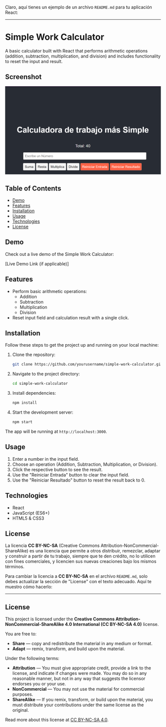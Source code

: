 Claro, aquí tienes un ejemplo de un archivo `README.md` para tu aplicación React:

---

# Simple Work Calculator

A basic calculator built with React that performs arithmetic operations (addition, subtraction, multiplication, and division) and includes functionality to reset the input and result.

## Screenshot

![App Screenshot](./assets/screenshot.png)

## Table of Contents

- [Demo](#demo)
- [Features](#features)
- [Installation](#installation)
- [Usage](#usage)
- [Technologies](#technologies)
- [License](#license)

## Demo

Check out a live demo of the Simple Work Calculator:

[Live Demo Link (if applicable)]

## Features

- Perform basic arithmetic operations:
  - Addition
  - Subtraction
  - Multiplication
  - Division
- Reset input field and calculation result with a single click.

## Installation

Follow these steps to get the project up and running on your local machine:

1. Clone the repository:

   ```bash
   git clone https://github.com/yourusername/simple-work-calculator.git
   ```

2. Navigate to the project directory:

   ```bash
   cd simple-work-calculator
   ```

3. Install dependencies:

   ```bash
   npm install
   ```

4. Start the development server:

   ```bash
   npm start
   ```

The app will be running at `http://localhost:3000`.

## Usage

1. Enter a number in the input field.
2. Choose an operation (Addition, Subtraction, Multiplication, or Division).
3. Click the respective button to see the result.
4. Use the "Reiniciar Entrada" button to clear the input field.
5. Use the "Reiniciar Resultado" button to reset the result back to 0.

## Technologies

- React
- JavaScript (ES6+)
- HTML5 & CSS3

## License

La licencia **CC BY-NC-SA** (Creative Commons Attribution-NonCommercial-ShareAlike) es una licencia que permite a otros distribuir, remezclar, adaptar y construir a partir de tu trabajo, siempre que te den crédito, no lo utilicen con fines comerciales, y licencien sus nuevas creaciones bajo los mismos términos.

Para cambiar la licencia a **CC BY-NC-SA** en el archivo `README.md`, solo debes actualizar la sección de "License" con el texto adecuado. Aquí te muestro cómo hacerlo:

---

## License

This project is licensed under the **Creative Commons Attribution-NonCommercial-ShareAlike 4.0 International (CC BY-NC-SA 4.0)** license.

You are free to:

- **Share** — copy and redistribute the material in any medium or format.
- **Adapt** — remix, transform, and build upon the material.

Under the following terms:

- **Attribution** — You must give appropriate credit, provide a link to the license, and indicate if changes were made. You may do so in any reasonable manner, but not in any way that suggests the licensor endorses you or your use.
- **NonCommercial** — You may not use the material for commercial purposes.
- **ShareAlike** — If you remix, transform, or build upon the material, you must distribute your contributions under the same license as the original.

Read more about this license at [CC BY-NC-SA 4.0](https://creativecommons.org/licenses/by-nc-sa/4.0/).
